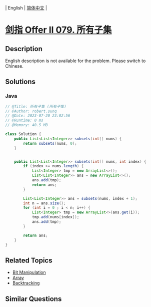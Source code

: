 
| English | [简体中文](README.md) |

# [剑指 Offer II 079. 所有子集](https://leetcode.cn//problems/TVdhkn/)

## Description

<p>English description is not available for the problem. Please switch to Chinese.</p>


## Solutions


### Java

```Java
// @Title: 所有子集 (所有子集)
// @Author: robert.sunq
// @Date: 2023-07-20 23:02:56
// @Runtime: 0 ms
// @Memory: 40.5 MB

class Solution {
    public List<List<Integer>> subsets(int[] nums) {
        return subsets(nums, 0);
    }


    public List<List<Integer>> subsets(int[] nums, int index) {
        if (index >= nums.length) {
            List<Integer> tmp = new ArrayList<>();
            List<List<Integer>> ans = new ArrayList<>();
            ans.add(tmp);
            return ans;
        }

        List<List<Integer>> ans = subsets(nums, index + 1);
        int n = ans.size();
        for (int i = 0 ; i < n; i++) {
            List<Integer> tmp = new ArrayList<>(ans.get(i));
            tmp.add(nums[index]);
            ans.add(tmp);
        }

        return ans;
    }
}
```



## Related Topics

- [Bit Manipulation](https://leetcode.cn//tag/bit-manipulation)
- [Array](https://leetcode.cn//tag/array)
- [Backtracking](https://leetcode.cn//tag/backtracking)

## Similar Questions


